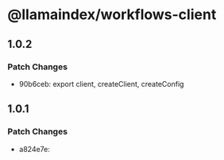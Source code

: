 # @llamaindex/workflows-client

## 1.0.2

### Patch Changes

- 90b6ceb: export client, createClient, createConfig

## 1.0.1

### Patch Changes

- a824e7e:
